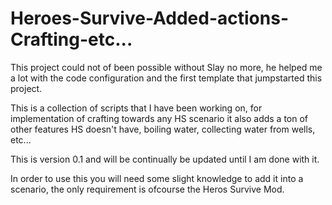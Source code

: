 # Heroes-Survive-Added-actions-Crafting-etc...

This project could not of been possible without Slay no more, he helped me a lot with the code configuration and the first template that jumpstarted this project.

This is a collection of scripts that I have been working on, for implementation of crafting towards any HS scenario it also adds a ton of other features HS doesn't have, boiling water, collecting water from wells, etc...

This is version 0.1 and will be continually be updated until I am done with it.

In order to use this you will need some slight knowledge to add it into a scenario, the only requirement is ofcourse the Heros Survive Mod.
